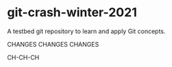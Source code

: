 # git-crash-winter-2021

A testbed git repository to learn and apply Git concepts.

CHANGES CHANGES CHANGES

CH-CH-CH
